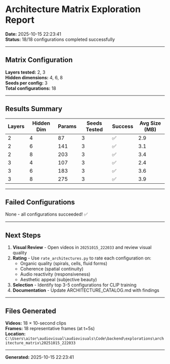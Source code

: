 # Architecture Matrix Exploration Report

**Date:** 2025-10-15 22:23:41  
**Status:** 18/18 configurations completed successfully

---

## Matrix Configuration

**Layers tested:** 2, 3  
**Hidden dimensions:** 4, 6, 8  
**Seeds per config:** 3  
**Total configurations:** 18

---

## Results Summary

| Layers | Hidden Dim | Params | Seeds Tested | Success | Avg Size (MB) |
|--------|-----------|--------|--------------|---------|---------------|
| 2 | 4 | 87 | 3 | ✅ | 2.9 |
| 2 | 6 | 141 | 3 | ✅ | 3.1 |
| 2 | 8 | 203 | 3 | ✅ | 3.4 |
| 3 | 4 | 107 | 3 | ✅ | 2.4 |
| 3 | 6 | 183 | 3 | ✅ | 3.6 |
| 3 | 8 | 275 | 3 | ✅ | 3.9 |

---

## Failed Configurations

None - all configurations succeeded! ✅

---

## Next Steps

1. **Visual Review** - Open videos in `20251015_222033` and review visual quality
2. **Rating** - Use `rate_architectures.py` to rate each configuration on:
   - Organic quality (spirals, cells, fluid forms)
   - Coherence (spatial continuity)
   - Audio reactivity (responsiveness)
   - Aesthetic appeal (subjective beauty)
3. **Selection** - Identify top 3-5 configurations for CLIP training
4. **Documentation** - Update ARCHITECTURE_CATALOG.md with findings

---

## Files Generated

**Videos:** 18 × 10-second clips  
**Frames:** 18 representative frames (at t=5s)  
**Location:** `C:\Users\aitor\audiovisual\audiovisuals\Code\backend\explorations\architecture_matrix\20251015_222033`

---

**Generated:** 2025-10-15 22:23:41
